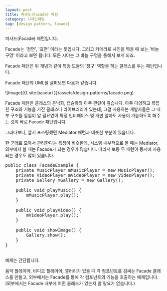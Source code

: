 ```yaml
---
layout: post
title: 퍼샤드(Facade) 패턴
category: 디자인패턴
tag: [design pattern, facade]
---
```


퍼샤드(Facade) 패턴입니다.  

Facade는 '정면', '표면' 이라는 뜻입니다.
그리고 카메라로 사진을 찍을 때 보는 '바늘 구멍' 이라고 보면 됩니다.
모든 시야는 그 바늘 구멍을 통해서 보게 되죠.

Facade 패턴은 위 개념과 같이 특정 모듈의 '창구' 역할을 하는 클래스를 두는 패턴입니다.

Facade 패턴의 UML을 살펴보면 다음과 같습니다.

![Image]({{ site.baseurl }}/assets/design-patterns/facade.png) 

Facade 패턴은 클래스의 은닉화, 캡슐화와 아주 관련이 깊습니다.
아주 다양하고 복잡한 구조와 기능을 가진 클래스나 라이브러리가 있는데, 
그걸 사용하는 개발자들은 그 내부 구조를 일일이 알 필요없이 
특정 인터페이스 몇 개만 알아도 사용이 가능하도록
해주는 것이 바로 Facade 패턴입니다. 

그러다보니, 앞서 포스팅했던 Mediator 패턴과 비슷한 부분이 있습니다.

한 군데로 모아서 관리한다는 특징이 비슷한데, 시스템 내부적으로 볼 때는 Mediator,
외부에서 볼 때는 Facade가 되는 경우가 많습니다. 
따라서 보통 두 패턴이 동시에 사용되는 경우도 많이 있습니다.

<pre class="prettyprint lang-java">
public class FacadeExample {
	private MusicPlayer mMusicPlayer = new MusicPlayer();
	private VideoPlayer mVideoPlayer = new VideoPlayer();
	private Gallery mGallery = new Gallery();

	public void playMusic() {
		mMusicPlayer.play();
	}

	public void playVideo() {
		mVideoPlayer.play();
	}

	public void showImage() {
		Gallery.show();
	}
}

</pre>

예제는 간단합니다. 

음악 플레이어, 비디오 플레이어, 갤러리가 있을 때 
각 컴포넌트를 감싸는 Facade 클래스를 만들고, 외부에서는 Facade를 통해 각 컴포넌트의 기능을
호출하는 예제입니다.  
(외부에서는 Facade 내부에 어떤 클래스가 있는지 알 필요가 없습니다.)